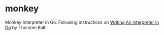 # monkey
Monkey Interpreter in Go. Following instructions on [Writing An Interpreter in Go](https://interpreterbook.com/) by Thorsten Ball.
